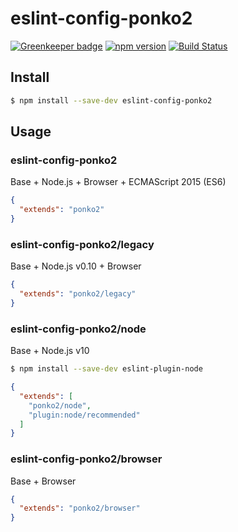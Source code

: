 # eslint-config-ponko2

[![Greenkeeper badge](https://badges.greenkeeper.io/ponko2/eslint-config-ponko2.svg)](https://greenkeeper.io/)
[![npm version](https://badge.fury.io/js/eslint-config-ponko2.svg)](https://badge.fury.io/js/eslint-config-ponko2)
[![Build Status](https://travis-ci.org/ponko2/eslint-config-ponko2.svg?branch=master)](https://travis-ci.org/ponko2/eslint-config-ponko2)

## Install

```sh
$ npm install --save-dev eslint-config-ponko2
```

## Usage

### eslint-config-ponko2

Base + Node.js + Browser + ECMAScript 2015 (ES6)

```json
{
  "extends": "ponko2"
}
```

### eslint-config-ponko2/legacy

Base + Node.js v0.10 + Browser

```json
{
  "extends": "ponko2/legacy"
}
```

### eslint-config-ponko2/node

Base + Node.js v10

```sh
$ npm install --save-dev eslint-plugin-node
```

```json
{
  "extends": [
    "ponko2/node",
    "plugin:node/recommended"
  ]
}
```

### eslint-config-ponko2/browser

Base + Browser

```json
{
  "extends": "ponko2/browser"
}
```
